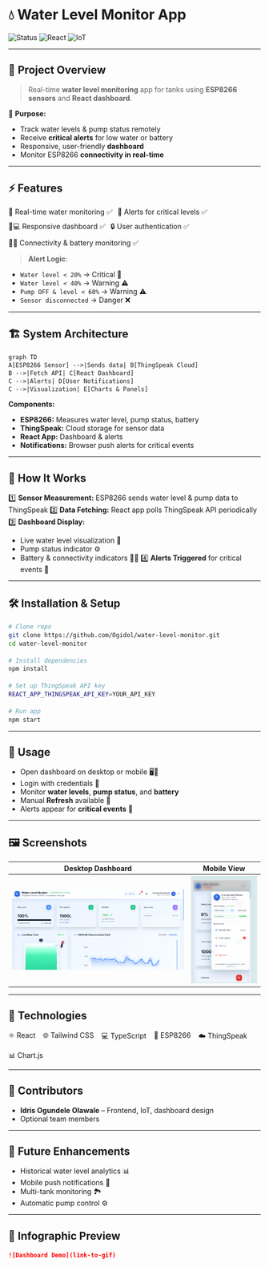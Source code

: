 # 💧 Water Level Monitor App

![Status](https://img.shields.io/badge/Status-Development-blue) ![React](https://img.shields.io/badge/Frontend-React-green) ![IoT](https://img.shields.io/badge/IoT-ESP8266-orange)

---

## 🌊 Project Overview

> Real-time **water level monitoring** app for tanks using **ESP8266 sensors** and **React dashboard**.

📌 **Purpose:**

- Track water levels & pump status remotely
- Receive **critical alerts** for low water or battery
- Responsive, user-friendly **dashboard**
- Monitor ESP8266 **connectivity in real-time**

---

## ⚡ Features

<div style="display:flex; gap:10px; flex-wrap:wrap;">
  <span>🌊 Real-time water monitoring ✅</span>
  <span>🚨 Alerts for critical levels ✅</span>
  <span>📱💻 Responsive dashboard ✅</span>
  <span>🔒 User authentication ✅</span>
  <span>📡🔋 Connectivity & battery monitoring ✅</span>
</div>

> **Alert Logic**:

- `Water level < 20%` → Critical 🚨
- `Water level < 40%` → Warning ⚠️
- `Pump OFF & level < 60%` → Warning ⚠️
- `Sensor disconnected` → Danger ❌

---

## 🏗 System Architecture

```mermaid
graph TD
A[ESP8266 Sensor] -->|Sends data| B[ThingSpeak Cloud]
B -->|Fetch API| C[React Dashboard]
C -->|Alerts| D[User Notifications]
C -->|Visualization| E[Charts & Panels]
```

**Components:**

- **ESP8266:** Measures water level, pump status, battery
- **ThingSpeak:** Cloud storage for sensor data
- **React App:** Dashboard & alerts
- **Notifications:** Browser push alerts for critical events

---

## 🔄 How It Works

1️⃣ **Sensor Measurement:** ESP8266 sends water level & pump data to ThingSpeak
2️⃣ **Data Fetching:** React app polls ThingSpeak API periodically
3️⃣ **Dashboard Display:**

- Live water level visualization 🌊
- Pump status indicator ⚙️
- Battery & connectivity indicators 🔋📡
  4️⃣ **Alerts Triggered** for critical events 🚨

---

## 🛠 Installation & Setup

```bash
# Clone repo
git clone https://github.com/Ogidol/water-level-monitor.git
cd water-level-monitor

# Install dependencies
npm install

# Set up ThingSpeak API key
REACT_APP_THINGSPEAK_API_KEY=YOUR_API_KEY

# Run app
npm start
```

---

## 👀 Usage

- Open dashboard on desktop or mobile 🖥️📱
- Login with credentials 🔑
- Monitor **water levels**, **pump status**, and **battery**
- Manual **Refresh** available 🔄
- Alerts appear for **critical events** 🚨

---

## 🖼 Screenshots

| Desktop Dashboard                 | Mobile View                   |
| --------------------------------- | ----------------------------- |
| ![Desktop](/assets/Dashboard.png) | ![Mobile](/assets/mobile.png) |

---

## 🧰 Technologies

<div style="display:flex; gap:15px; flex-wrap:wrap;">
  <span>⚛️ React</span>
  <span>🌐 Tailwind CSS</span>
  <span>💻 TypeScript</span>
  <span>📡 ESP8266</span>
  <span>☁️ ThingSpeak</span>
  <span>📊 Chart.js</span>
</div>

---

## 👤 Contributors

- **Idris Ogundele Olawale** – Frontend, IoT, dashboard design
- Optional team members

---

## 📌 Future Enhancements

- Historical water level analytics 📊
- Mobile push notifications 📱
- Multi-tank monitoring 🏞
- Automatic pump control ⚙️

---

## 🎨 Infographic Preview

```markdown
![Dashboard Demo](link-to-gif)
```
